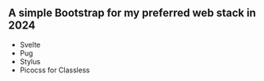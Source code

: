 ## A simple Bootstrap for my preferred web stack in 2024

- Svelte
- Pug
- Stylus
- Picocss for Classless

  
